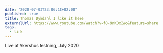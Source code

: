```yaml
---
date: "2020-07-03T23:06:18+02:00"
published: true
title: Thomas Dybdahl I like it here
externalUrl: https://www.youtube.com/watch?v=f8-9nKOxZwc&feature=share
tags:
  - link
---
```

Live at Akershus festning, July 2020

